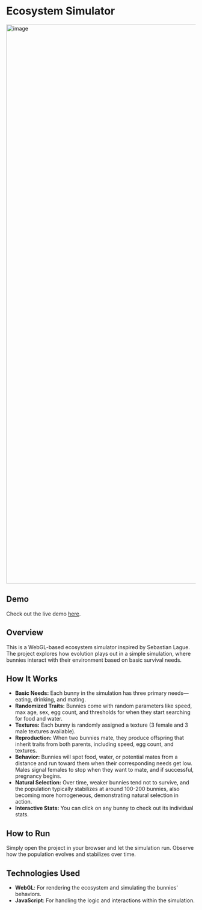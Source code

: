 # Ecosystem Simulator

<img width="1488" alt="image" src="https://github.com/user-attachments/assets/fbf4b62d-4a6f-4f27-b3f2-833aec1f3721">

## Demo
Check out the live demo [here](https://peancored.github.io/ecosystem-sim/).

## Overview
This is a WebGL-based ecosystem simulator inspired by Sebastian Lague. The project explores how evolution plays out in a simple simulation, where bunnies interact with their environment based on basic survival needs.

## How It Works
- **Basic Needs:** Each bunny in the simulation has three primary needs—eating, drinking, and mating.
- **Randomized Traits:** Bunnies come with random parameters like speed, max age, sex, egg count, and thresholds for when they start searching for food and water.
- **Textures:** Each bunny is randomly assigned a texture (3 female and 3 male textures available).
- **Reproduction:** When two bunnies mate, they produce offspring that inherit traits from both parents, including speed, egg count, and textures.
- **Behavior:** Bunnies will spot food, water, or potential mates from a distance and run toward them when their corresponding needs get low. Males signal females to stop when they want to mate, and if successful, pregnancy begins.
- **Natural Selection:** Over time, weaker bunnies tend not to survive, and the population typically stabilizes at around 100-200 bunnies, also becoming more homogeneous, demonstrating natural selection in action.
- **Interactive Stats:** You can click on any bunny to check out its individual stats.

## How to Run
Simply open the project in your browser and let the simulation run. Observe how the population evolves and stabilizes over time.

## Technologies Used
- **WebGL**: For rendering the ecosystem and simulating the bunnies' behaviors.
- **JavaScript**: For handling the logic and interactions within the simulation.
